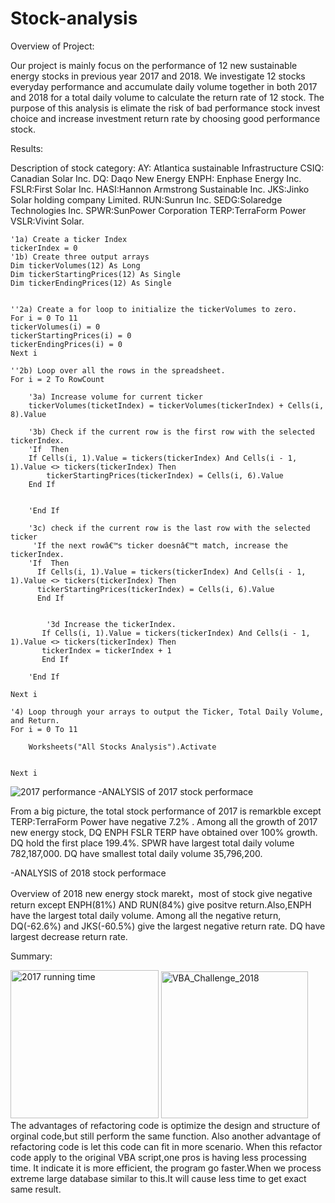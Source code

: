 # Stock-analysis


Overview of Project:

Our project is mainly focus on the performance of 12 new sustainable energy stocks in previous year 2017 and 2018. We investigate 12 stocks everyday performance and accumulate daily volume together in both 2017 and 2018 for a total daily volume to calculate the return rate of 12 stock. The purpose of this analysis is elimate the risk of bad performance stock invest choice and increase investment return rate by choosing good performance stock.

Results:

Description of stock category: 
AY: Atlantica sustainable Infrastructure
CSIQ: Canadian Solar Inc.
DQ: Daqo New Energy
ENPH: Enphase Energy Inc.
FSLR:First Solar Inc.
HASI:Hannon Armstrong Sustainable Inc.
JKS:Jinko Solar holding company Limited.
RUN:Sunrun Inc.
SEDG:Solaredge Technologies Inc.
SPWR:SunPower Corporation
TERP:TerraForm Power
VSLR:Vivint Solar.

    '1a) Create a ticker Index
    tickerIndex = 0
    '1b) Create three output arrays
    Dim tickerVolumes(12) As Long
    Dim tickerStartingPrices(12) As Single
    Dim tickerEndingPrices(12) As Single

    
    ''2a) Create a for loop to initialize the tickerVolumes to zero.
    For i = 0 To 11
    tickerVolumes(i) = 0
    tickerStartingPrices(i) = 0
    tickerEndingPrices(i) = 0
    Next i
        
    ''2b) Loop over all the rows in the spreadsheet.
    For i = 2 To RowCount
    
        '3a) Increase volume for current ticker
        tickerVolumes(ticketIndex) = tickerVolumes(tickerIndex) + Cells(i, 8).Value
        
        '3b) Check if the current row is the first row with the selected tickerIndex.
        'If  Then
        If Cells(i, 1).Value = tickers(tickerIndex) And Cells(i - 1, 1).Value <> tickers(tickerIndex) Then
            tickerStartingPrices(tickerIndex) = Cells(i, 6).Value
        End If
            
            
        'End If
        
        '3c) check if the current row is the last row with the selected ticker
         'If the next rowâ€™s ticker doesnâ€™t match, increase the tickerIndex.
        'If  Then
          If Cells(i, 1).Value = tickers(tickerIndex) And Cells(i - 1, 1).Value <> tickers(tickerIndex) Then
          tickerStartingPrices(tickerIndex) = Cells(i, 6).Value
          End If
            

            '3d Increase the tickerIndex.
           If Cells(i, 1).Value = tickers(tickerIndex) And Cells(i - 1, 1).Value <> tickers(tickerIndex) Then
           tickerIndex = tickerIndex + 1
           End If
            
        'End If
    
    Next i
    
    '4) Loop through your arrays to output the Ticker, Total Daily Volume, and Return.
    For i = 0 To 11
        
        Worksheets("All Stocks Analysis").Activate
        
        
    Next i
![2017 performance](https://user-images.githubusercontent.com/93842672/141137623-e3df836a-fec5-4426-8bfa-4f5c183c3e69.png)
-ANALYSIS of 2017 stock performace
 
 From a big picture, the total stock performance of 2017 is remarkble except TERP:TerraForm Power have negative 7.2% . Among all the growth of 2017 new energy stock, DQ ENPH FSLR TERP have obtained over 100% growth. DQ hold the first place 199.4%. SPWR have largest total daily volume 782,187,000. DQ have smallest total daily volume 35,796,200.


-ANALYSIS of 2018 stock performace

Overview of 2018 new energy stock marekt，most of stock give negative return except ENPH(81%) AND RUN(84%) give positve return.Also,ENPH have the largest total daily volume.  Among all the negative return, DQ(-62.6%) and JKS(-60.5%) give the largest negative return rate. DQ have largest decrease return rate.


Summary:

<img width="237" alt="2017 running time" src="https://user-images.githubusercontent.com/93842672/141146624-63efdd50-1d2e-4bfe-a5a1-e447cb1ae63d.png">

<img width="235" alt="VBA_Challenge_2018" src="https://user-images.githubusercontent.com/93842672/141385589-4d66f3b9-57dd-4e90-8459-c3b30a6b43f2.PNG">
The advantages of refactoring code is optimize the design and structure of orginal code,but still perform the same function. Also another advantage of refactoring code is let this code can fit in more scenario.
When this refactor code apply to the original VBA script,one pros is having less processing time. It indicate it is more efficient, the program go faster.When we process extreme large database similar to this.It will cause less time to get exact same result.


